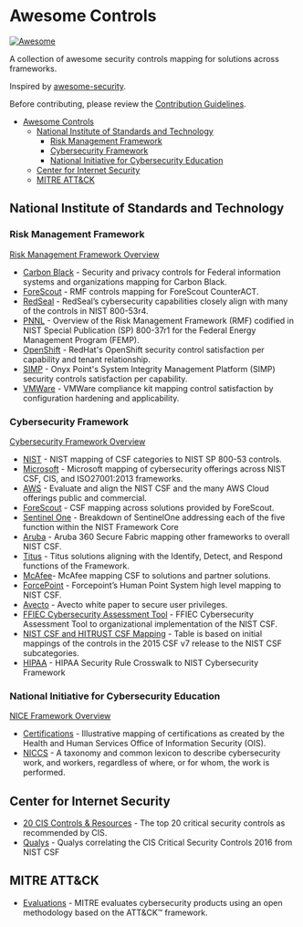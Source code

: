 # Awesome Controls
[![Awesome](https://cdn.rawgit.com/sindresorhus/awesome/d7305f38d29fed78fa85652e3a63e154dd8e8829/media/badge.svg)](https://github.com/sindresorhus/awesome)

A collection of awesome security controls mapping for solutions across frameworks.

Inspired by [awesome-security](https://github.com/sbilly/awesome-security).

Before contributing, please review the [Contribution Guidelines](https://github.com/trevorbryant/awesome-controls/blob/master/contributing.md).

 - [Awesome Controls](#awesome-controls)
   - [National Institute of Standards and Technology](#national-institute-of-standards-and-technology)
     - [Risk Management Framework](#risk-management-framework)
     - [Cybersecurity Framework](#cybersecurity-framework)
     - [National Initiative for Cybersecurity Education](#national-initiative-for-cybersecurity-education)
   - [Center for Internet Security](#center-for-internet-security)
   - [MITRE ATT&CK](#mitre-att&ck)


## National Institute of Standards and Technology

### Risk Management Framework
[Risk Management Framework Overview](https://csrc.nist.gov/projects/risk-management/risk-management-framework-(RMF)-Overview)

 - [Carbon Black](https://cdn.www.carbonblack.com/wp-content/uploads/2017/04/NIST-Special-Publication-800-53-Mapping-1.pdf) - Security and privacy controls for Federal information systems and organizations mapping for Carbon Black.
 - [ForeScout](https://www.forescout.com/company/resources/nist-risk-management-framework-and-forescout-counteract-datasheet/) - RMF controls mapping for ForeScout CounterACT.
 - [RedSeal](https://www.redseal.net/files/Compliance%20Datasheets/NIST%20Compliance%20with%20RedSeal.pdf) - RedSeal’s cybersecurity capabilities closely align with many of the controls in NIST 800-53r4.
 - [PNNL](https://www.pnnl.gov/main/publications/external/technical_reports/PNNL-28347.pdf) - Overview of the Risk Management Framework (RMF) codified in NIST Special Publication (SP) 800-37r1 for the Federal Energy Management Program (FEMP).
 - [OpenShift](https://openshift-compliance-guide.readthedocs.io/en/latest/controls.html#control) - RedHat's OpenShift security control satisfaction per capability and tenant relationship.
 - [SIMP](https://simp.readthedocs.io/en/master/security_mapping/controls/nist80053rev4/800-53-controls.html) - Onyx Point's System Integrity Management Platform (SIMP) security controls satisfaction per capability.
 - [VMWare](https://blogs.vmware.com/cloud-foundation/2019/08/08/compliance-kit-nist-800-53/) - VMWare compliance kit mapping control satisfaction by configuration hardening and applicability.

### Cybersecurity Framework
[Cybersecurity Framework Overview](https://www.nist.gov/cyberframework)

 - [NIST](https://www.nist.gov/document/csfsubcategories-sp80053mappingxlsx) - NIST mapping of CSF categories to NIST SP 800-53 controls.
 - [Microsoft](http://download.microsoft.com/download/B/1/8/B18F4C7D-5CBA-4E68-A437-31F1E908ACBA/Microsoft_Cyber_Offerings_Mapped_to_Security_Frameworks_EN_US.pdf) - Microsoft mapping of cybersecurity offerings across NIST CSF, CIS, and ISO27001:2013 frameworks.
 - [AWS](https://d1.awsstatic.com/whitepapers/compliance/NIST_Cybersecurity_Framework_CSF.pdf) - Evaluate and align the NIST CSF and the many AWS Cloud offerings public and commercial.
 - [ForeScout](https://www.forescout.com/company/resources/improving-nist-csf-maturity-with-the-forescout-platform/) - CSF mapping across solutions provided by ForeScout.
 - [Sentinel One](https://go.sentinelone.com/rs/327-MNM-087/images/NIST_WP.pdf) - Breakdown of SentinelOne addressing each of the five function within the NIST Framework
Core
 - [Aruba](https://www.arubanetworks.com/assets/wp/WP_SecuritySolutionsNIST.pdf) - Aruba 360 Secure Fabric mapping other frameworks to overall NIST CSF.
 - [Titus](https://www.titus.com/nist-cybersecurity) - Titus solutions aligning with the Identify, Detect, and Respond functions of the Framework.
 - [McAfee](https://www.mcafee.com/enterprise/en-us/assets/guides/restricted/gd-nist-cybersecurity-framework-mapping.pdf)- McAfee mapping CSF to solutions and partner solutions.
 - [ForcePoint](https://www.forcepoint.com/sites/default/files/resources/files/solution_brief_nist_framework_en.pdf) - Forcepoint’s Human Point System high level mapping to NIST CSF.
 - [Avecto](https://avectoweb.blob.core.windows.net/cms/1502/whitepaper-nist-cybersec-framework.pdf) - Avecto white paper to secure user privileges.
 - [FFIEC Cybersecurity Assessment Tool](https://www.ffiec.gov/pdf/cybersecurity/FFIEC_CAT_App_B_Map_to_NIST_CSF_June_2015_PDF4.pdf) - FFIEC Cybersecurity Assessment Tool to organizational implementation of the NIST CSF.
 - [NIST CSF and HITRUST CSF Mapping](https://www.us-cert.gov/sites/default/files/c3vp/framework_guidance/HPH_Framework_Implementation_Guidance.pdf) - Table is based on initial mappings of the controls in the 2015 CSF v7 release to the NIST CSF subcategories.
 - [HIPAA](https://www.hhs.gov/sites/default/files/nist-csf-to-hipaa-security-rule-crosswalk-02-22-2016-final.pdf) - HIPAA Security Rule Crosswalk to NIST Cybersecurity Framework

### National Initiative for Cybersecurity Education
[NICE Framework Overview](https://www.nist.gov/itl/applied-cybersecurity/nice/nice-cybersecurity-workforce-framework-resource-center)

  - [Certifications](https://www.nist.gov/document/illustrativemappingofcertificationstoniceframeworkversion10xlsx) - Illustrative mapping of certifications as created by the Health and Human Services Office of Information Security (OIS).
  - [NICCS](https://niccs.us-cert.gov/workforce-development/cyber-security-workforce-framework) - A taxonomy and common lexicon to describe cybersecurity work, and workers, regardless of where, or for whom, the work is performed.

## Center for Internet Security

 - [20 CIS Controls & Resources](https://www.cisecurity.org/controls/) - The top 20 critical security controls as recommended by CIS.
 - [Qualys](http://www.cog-security.com/wp-content/uploads/2016/12/Qualys-SANS-Top-20-CSC-Mapping.pdf) - Qualys correlating the CIS Critical Security Controls 2016 from NIST CSF

## MITRE ATT&CK

 - [Evaluations](https://attackevals.mitre.org/) - MITRE evaluates cybersecurity products using an open methodology based on the ATT&CK™ framework.
